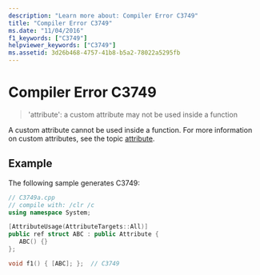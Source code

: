 ```yaml
---
description: "Learn more about: Compiler Error C3749"
title: "Compiler Error C3749"
ms.date: "11/04/2016"
f1_keywords: ["C3749"]
helpviewer_keywords: ["C3749"]
ms.assetid: 3d26b468-4757-41b8-b5a2-78022a5295fb
---
```

# Compiler Error C3749

> 'attribute': a custom attribute may not be used inside a function

A custom attribute cannot be used inside a function. For more information on custom attributes, see the topic [attribute](../../windows/attributes/attribute.md).

## Example

The following sample generates C3749:

```cpp
// C3749a.cpp
// compile with: /clr /c
using namespace System;

[AttributeUsage(AttributeTargets::All)]
public ref struct ABC : public Attribute {
   ABC() {}
};

void f1() { [ABC]; };  // C3749
```
